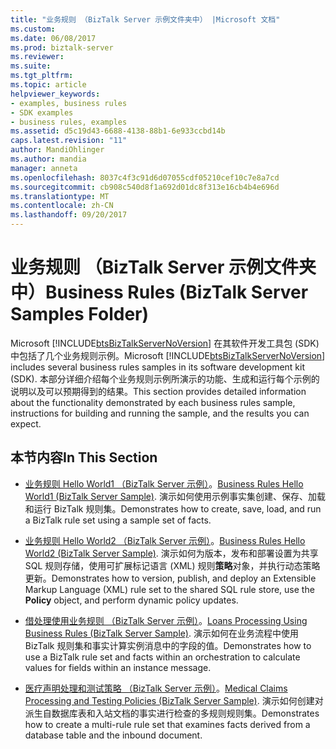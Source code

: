 ```yaml
---
title: "业务规则 （BizTalk Server 示例文件夹中） |Microsoft 文档"
ms.custom: 
ms.date: 06/08/2017
ms.prod: biztalk-server
ms.reviewer: 
ms.suite: 
ms.tgt_pltfrm: 
ms.topic: article
helpviewer_keywords:
- examples, business rules
- SDK examples
- business rules, examples
ms.assetid: d5c19d43-6688-4138-88b1-6e933ccbd14b
caps.latest.revision: "11"
author: MandiOhlinger
ms.author: mandia
manager: anneta
ms.openlocfilehash: 8037c4f3c91d6d07055cdf05210cef10c7e8a7cd
ms.sourcegitcommit: cb908c540d8f1a692d01dc8f313e16cb4b4e696d
ms.translationtype: MT
ms.contentlocale: zh-CN
ms.lasthandoff: 09/20/2017
---
```

# <a name="business-rules-biztalk-server-samples-folder"></a><span data-ttu-id="5f4bf-102">业务规则 （BizTalk Server 示例文件夹中）</span><span class="sxs-lookup"><span data-stu-id="5f4bf-102">Business Rules (BizTalk Server Samples Folder)</span></span>
<span data-ttu-id="5f4bf-103">Microsoft [!INCLUDE[btsBizTalkServerNoVersion](../includes/btsbiztalkservernoversion-md.md)] 在其软件开发工具包 (SDK) 中包括了几个业务规则示例。</span><span class="sxs-lookup"><span data-stu-id="5f4bf-103">Microsoft [!INCLUDE[btsBizTalkServerNoVersion](../includes/btsbiztalkservernoversion-md.md)] includes several business rules samples in its software development kit (SDK).</span></span> <span data-ttu-id="5f4bf-104">本部分详细介绍每个业务规则示例所演示的功能、生成和运行每个示例的说明以及可以预期得到的结果。</span><span class="sxs-lookup"><span data-stu-id="5f4bf-104">This section provides detailed information about the functionality demonstrated by each business rules sample, instructions for building and running the sample, and the results you can expect.</span></span>  
  
## <a name="in-this-section"></a><span data-ttu-id="5f4bf-105">本节内容</span><span class="sxs-lookup"><span data-stu-id="5f4bf-105">In This Section</span></span>  
  
-   <span data-ttu-id="5f4bf-106">[业务规则 Hello World1 （BizTalk Server 示例）](../core/business-rules-hello-world1-biztalk-server-sample.md)。</span><span class="sxs-lookup"><span data-stu-id="5f4bf-106">[Business Rules Hello World1 (BizTalk Server Sample)](../core/business-rules-hello-world1-biztalk-server-sample.md).</span></span> <span data-ttu-id="5f4bf-107">演示如何使用示例事实集创建、保存、加载和运行 BizTalk 规则集。</span><span class="sxs-lookup"><span data-stu-id="5f4bf-107">Demonstrates how to create, save, load, and run a BizTalk rule set using a sample set of facts.</span></span>  
  
-   <span data-ttu-id="5f4bf-108">[业务规则 Hello World2 （BizTalk Server 示例）](../core/business-rules-hello-world2-biztalk-server-sample.md)。</span><span class="sxs-lookup"><span data-stu-id="5f4bf-108">[Business Rules Hello World2 (BizTalk Server Sample)](../core/business-rules-hello-world2-biztalk-server-sample.md).</span></span> <span data-ttu-id="5f4bf-109">演示如何为版本，发布和部署设置为共享 SQL 规则存储，使用可扩展标记语言 (XML) 规则**策略**对象，并执行动态策略更新。</span><span class="sxs-lookup"><span data-stu-id="5f4bf-109">Demonstrates how to version, publish, and deploy an Extensible Markup Language (XML) rule set to the shared SQL rule store, use the **Policy** object, and perform dynamic policy updates.</span></span>  
  
-   <span data-ttu-id="5f4bf-110">[借处理使用业务规则 （BizTalk Server 示例）](../core/loans-processing-using-business-rules-biztalk-server-sample.md)。</span><span class="sxs-lookup"><span data-stu-id="5f4bf-110">[Loans Processing Using Business Rules (BizTalk Server Sample)](../core/loans-processing-using-business-rules-biztalk-server-sample.md).</span></span> <span data-ttu-id="5f4bf-111">演示如何在业务流程中使用 BizTalk 规则集和事实计算实例消息中的字段的值。</span><span class="sxs-lookup"><span data-stu-id="5f4bf-111">Demonstrates how to use a BizTalk rule set and facts within an orchestration to calculate values for fields within an instance message.</span></span>  
  
-   <span data-ttu-id="5f4bf-112">[医疗声明处理和测试策略 （BizTalk Server 示例）](../core/medical-claims-processing-and-testing-policies-biztalk-server-sample.md)。</span><span class="sxs-lookup"><span data-stu-id="5f4bf-112">[Medical Claims Processing and Testing Policies (BizTalk Server Sample)](../core/medical-claims-processing-and-testing-policies-biztalk-server-sample.md).</span></span> <span data-ttu-id="5f4bf-113">演示如何创建对派生自数据库表和入站文档的事实进行检查的多规则规则集。</span><span class="sxs-lookup"><span data-stu-id="5f4bf-113">Demonstrates how to create a multi-rule rule set that examines facts derived from a database table and the inbound document.</span></span>